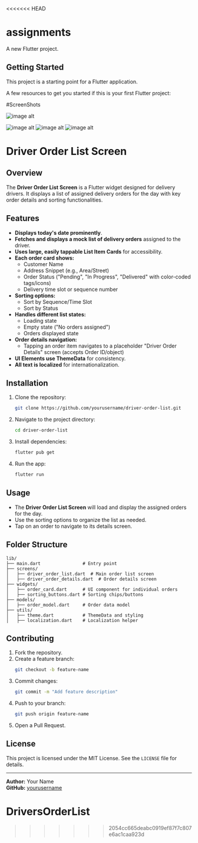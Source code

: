 <<<<<<< HEAD
# assignments

A new Flutter project.

## Getting Started

This project is a starting point for a Flutter application.

A few resources to get you started if this is your first Flutter project:

#ScreenShots

![image alt](https://github.com/naveenmenda3/DriversOrderList/blob/main/Screenshot%202025-04-03%20095406.png?raw=true)

![image alt](https://github.com/naveenmenda3/DriversOrderList/blob/main/Screenshot%202025-04-03%20095431.png)
![image alt](https://github.com/naveenmenda3/DriversOrderList/blob/main/Screenshot%202025-04-03%20095502.png)
![image alt](https://github.com/naveenmenda3/DriversOrderList/blob/main/Screenshot%202025-04-03%20095502.png)


# Driver Order List Screen

## Overview
The **Driver Order List Screen** is a Flutter widget designed for delivery drivers. It displays a list of assigned delivery orders for the day with key order details and sorting functionalities.

## Features
- **Displays today's date prominently**.
- **Fetches and displays a mock list of delivery orders** assigned to the driver.
- **Uses large, easily tappable List Item Cards** for accessibility.
- **Each order card shows:**
  - Customer Name
  - Address Snippet (e.g., Area/Street)
  - Order Status ("Pending", "In Progress", "Delivered" with color-coded tags/icons)
  - Delivery time slot or sequence number
- **Sorting options:**
  - Sort by Sequence/Time Slot
  - Sort by Status
- **Handles different list states:**
  - Loading state
  - Empty state ("No orders assigned")
  - Orders displayed state
- **Order details navigation:**
  - Tapping an order item navigates to a placeholder "Driver Order Details" screen (accepts Order ID/object)
- **UI Elements use ThemeData** for consistency.
- **All text is localized** for internationalization.

## Installation
1. Clone the repository:
   ```sh
   git clone https://github.com/yourusername/driver-order-list.git
   ```
2. Navigate to the project directory:
   ```sh
   cd driver-order-list
   ```
3. Install dependencies:
   ```sh
   flutter pub get
   ```
4. Run the app:
   ```sh
   flutter run
   ```

## Usage
- The **Driver Order List Screen** will load and display the assigned orders for the day.
- Use the sorting options to organize the list as needed.
- Tap on an order to navigate to its details screen.

## Folder Structure
```
lib/
├── main.dart                # Entry point
├── screens/
│   ├── driver_order_list.dart  # Main order list screen
│   ├── driver_order_details.dart  # Order details screen
├── widgets/
│   ├── order_card.dart      # UI component for individual orders
│   ├── sorting_buttons.dart # Sorting chips/buttons
├── models/
│   ├── order_model.dart     # Order data model
├── utils/
│   ├── theme.dart           # ThemeData and styling
│   ├── localization.dart    # Localization helper
```

## Contributing
1. Fork the repository.
2. Create a feature branch:
   ```sh
   git checkout -b feature-name
   ```
3. Commit changes:
   ```sh
   git commit -m "Add feature description"
   ```
4. Push to your branch:
   ```sh
   git push origin feature-name
   ```
5. Open a Pull Request.

## License
This project is licensed under the MIT License. See the `LICENSE` file for details.

---

**Author:** Your Name  
**GitHub:** [yourusername](https://github.com/yourusername)


# DriversOrderList
>>>>>>> 2054cc665deabc0919ef87f7c807e6ac1caa923d
